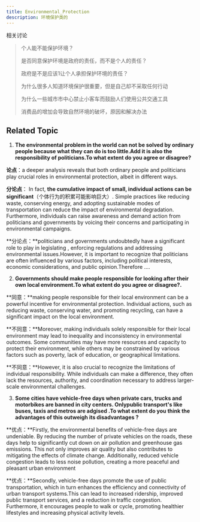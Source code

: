 ```yaml
---
title: Environmental_Protection
description: 环境保护类的
---
```


相关讨论

> 个人能不能保护环境？
>
> 是否同意保护环境是政府的责任，而不是个人的责任？
>
> 政府是不是应该1让个人承担保护环境的责任？
>
> 为什么很多人知道环境保护很重要，但是自己却不采取任何行动
>
> 为什么一些城市市中心禁止小客车而鼓励人们使用公共交通工具
>
> 消费品的增加会导致自然环境的破坏，原因和解决办法

## Related Topic

1. **The environmental problem in the world can not be solved by ordinary people because what they can do is too little.Add it is also the responsibility of politicians.To what extent do you agree or disagree?**

**论点**：a deeper analysis reveals that both ordinary people and politicians play crucial roles in environmental protection, albeit in different ways.

**分论点**： In fact, **the cumulative impact of small, individual actions can be  significant**（个体行为的积累可能影响巨大）. Simple practices like reducing waste, conserving energy,  and adopting sustainable modes of transportation can  reduce the impact of environmental degradation. Furthermore, individuals  can raise awareness and demand action from politicians and governments  by voicing their concerns and participating in environmental campaigns.

**分论点：**politicians and governments undoubtedly have a significant role to play in legislating , enforcing regulations and addressing environmental issues.However, it is important to recognize that politicians are often  influenced by various factors, including political interests, economic  considerations, and public opinion.Therefore ….



2. **Governments should make people responsible for looking after their own local environment.To what extent do you agree or disagree?.**

**同意：**making people responsible for their local environment can be a powerful  incentive for environmental protection. Individual actions, such as  reducing waste, conserving water, and promoting recycling, can have a  significant impact on the local environment. 

**不同意：**Moreover, making individuals solely responsible for their local  environment may lead to inequality and inconsistency in environmental  outcomes. Some communities may have more resources and capacity to  protect their environment, while others may be constrained by various  factors such as poverty, lack of education, or geographical limitations.

**不同意：**However, it is also crucial to recognize the limitations of individual  responsibility. While individuals can make a difference, they often lack the resources, authority, and coordination necessary to address  larger-scale environmental challenges.



3. **Some cities have vehicle-free days when private cars, trucks and motorbikes are banned in city centers. Onlypublic transport's like buses, taxis and metros are adgised .To what extent do you think the advantages of this outweigh its disadvantages ?**

**优点：**Firstly, the environmental benefits of vehicle-free days are undeniable. By reducing the number of private vehicles on the roads, these days  help to significantly cut down on air pollution and greenhouse gas  emissions. This not only improves air quality but also contributes to  mitigating the effects of climate change. Additionally, reduced vehicle  congestion leads to less noise pollution, creating a more peaceful and  pleasant urban environment

**优点：**Secondly, vehicle-free days promote the use of public transportation,  which in turn enhances the efficiency and connectivity of urban  transport systems.This can lead to increased ridership, improved public transport  services, and a reduction in traffic congestion. Furthermore, it  encourages people to walk or cycle, promoting healthier lifestyles and  increasing physical activity levels.